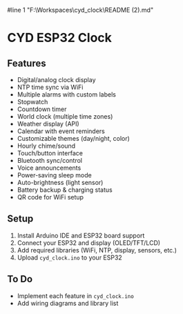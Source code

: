 #line 1 "F:\\Workspaces\\cyd_clock\\README (2).md"
# CYD ESP32 Clock

## Features
- Digital/analog clock display
- NTP time sync via WiFi
- Multiple alarms with custom labels
- Stopwatch
- Countdown timer
- World clock (multiple time zones)
- Weather display (API)
- Calendar with event reminders
- Customizable themes (day/night, color)
- Hourly chime/sound
- Touch/button interface
- Bluetooth sync/control
- Voice announcements
- Power-saving sleep mode
- Auto-brightness (light sensor)
- Battery backup & charging status
- QR code for WiFi setup

## Setup
1. Install Arduino IDE and ESP32 board support
2. Connect your ESP32 and display (OLED/TFT/LCD)
3. Add required libraries (WiFi, NTP, display, sensors, etc.)
4. Upload `cyd_clock.ino` to your ESP32

## To Do
- Implement each feature in `cyd_clock.ino`
- Add wiring diagrams and library list
